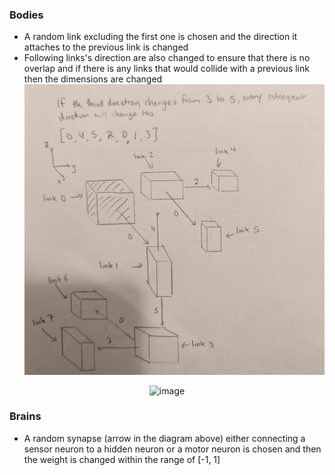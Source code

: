 ### Bodies
- A random link excluding the first one is chosen and the direction it attaches to the previous link is changed
- Following links's direction are also changed to ensure that there is no overlap and if there is any links that would collide with a previous link then the dimensions are changed
![alt text](https://github.com/itsgohtime/mybots/blob/Asn-8/mutated_body.jpg)

<center>
  
<img width="810" alt="image" src="https://user-images.githubusercontent.com/61445107/224773841-ca274292-445b-4958-a5b2-a98e55cc56c8.png">
  
</center>

### Brains
- A random synapse (arrow in the diagram above) either connecting a sensor neuron to a hidden neuron or a motor neuron is chosen and then the weight is changed within the range of [-1, 1]
